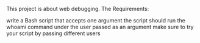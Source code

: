 This project is about web debugging.
The Requirements:

write a Bash script that accepts one argument
the script should run the whoami command under the user passed as an argument
make sure to try your script by passing different users

